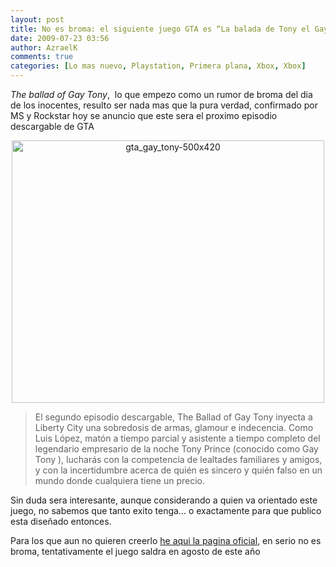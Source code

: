 ```yaml
---
layout: post
title: No es broma: el siguiente juego GTA es “La balada de Tony el Gay!”
date: 2009-07-23 03:56
author: AzraelK
comments: true
categories: [Lo mas nuevo, Playstation, Primera plana, Xbox, Xbox]
---
```

<p><em>The ballad of Gay Tony</em>,  lo que empezo como un rumor de broma del dia de los inocentes, resulto ser nada mas que la pura verdad, confirmado por MS y Rockstar hoy se anuncio que este sera el proximo episodio descargable de GTA</p>
<p style="text-align:center"><img title="gta_gay_tony-500x420" src="http://www.theultrageeks.com/ug3/../wordpress25/wp-content/themes/mimbo2.2/images/gta_gay_tony-500x420.jpg" alt="gta_gay_tony-500x420" width="500" height="420"></p>
<blockquote><p>El segundo episodio descargable, The Ballad of Gay Tony inyecta a Liberty City una sobredosis de armas, glamour e indecencia. Como Luis López, matón a tiempo parcial y asistente a tiempo completo del legendario empresario de la noche Tony Prince (conocido como Gay Tony ), lucharás con la competencia de lealtades familiares y amigos, y con la incertidumbre acerca de quién es sincero y quién falso en un mundo donde cualquiera tiene un precio.</p></blockquote>
<p>Sin duda sera interesante, aunque considerando a quien va orientado este juego, no sabemos que tanto exito tenga… o exactamente para que publico esta diseñado entonces.</p>
<p>Para los que aun no quieren creerlo <a href="http://www.rockstargames.com/theballadofgaytony/">he aqui la pagina oficial</a>, en serio no es broma, tentativamente el juego saldra en agosto de este año</p>
